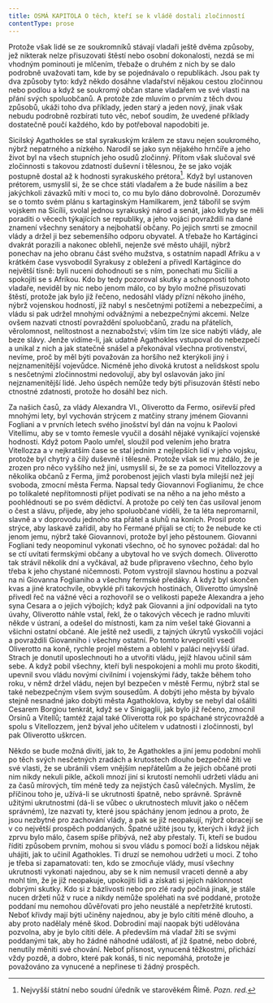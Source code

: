 ```yaml
---
title: OSMÁ KAPITOLA O těch, kteří se k vládě dostali zločinností
contentType: prose
---
```


<section>

Protože však lidé se ze soukromníků stávají vladaři ještě dvěma způsoby, jež nikterak nelze přisuzovati štěstí nebo osobní dokonalosti, nezdá se mi vhodným pominouti je mlčením, třebaže o druhém z nich by se dalo podrobně uvažovati tam, kde by se pojednávalo o republikách. Jsou pak ty dva způsoby tyto: když někdo dosáhne vladařství nějakou cestou zločinnou nebo podlou a když se soukromý občan stane vladařem ve své vlasti na přání svých spoluobčanů. A protože zde mluvím o prvním z těch dvou způsobů, ukáži toho dva příklady, jeden starý a jeden nový, jinak však nebudu podrobně rozbírati tuto věc, neboť soudím, že uvedené příklady dostatečně poučí každého, kdo by potřeboval napodobiti je.

Sicilský Agathokles se stal syrakuským králem ze stavu nejen soukromého, nýbrž nepatrného a nízkého. Narodil se jako syn nějakého hrnčíře a jeho život byl na všech stupních jeho osudů zločinný. Přitom však slučoval své zločinnosti s takovou zdatností duševní i tělesnou, že se jako voják postupně dostal až k hodnosti syrakuského prétora[^12]. Když byl ustanoven prétorem, usmyslil si, že se chce státi vladařem a že bude násilím a bez jakýchkoli závazků míti v moci to, co mu bylo dáno dobrovolně. Dorozuměv se o tomto svém plánu s kartaginským Hamilkarem, jenž tábořil se svým vojskem na Sicílii, svolal jednou syrakuský národ a senát, jako kdyby se měli poraditi o věcech týkajících se republiky, a jeho vojáci povraždili na dané znamení všechny senátory a nejbohatší občany. Po jejich smrti se zmocnil vlády a držel ji bez sebemenšího odporu obyvatel. A třebaže ho Kartáginci dvakrát porazili a nakonec oblehli, nejenže své město uhájil, nýbrž ponechav na jeho obranu část svého mužstva, s ostatním napadl Afriku a v krátkém čase vysvobodil Syrakusy z obležení a přivedl Kartágince do největší tísně: byli nuceni dohodnouti se s ním, ponechati mu Sicílii a spokojiti se s Afrikou. Kdo by tedy pozoroval skutky a schopnosti tohoto vladaře, neviděl by nic nebo jenom málo, co by bylo možné přisuzovati štěstí, protože jak bylo již řečeno, nedosáhl vlády přízní někoho jiného, nýbrž vojenskou hodností, jíž nabyl s nesčetnými potížemi a nebezpečími, a vládu si pak udržel mnohými odvážnými a nebezpečnými akcemi. Nelze ovšem nazvati ctností povraždění spoluobčanů, zradu na přátelích, věrolomnost, nelítostnost a neznabožství; vším tím lze sice nabýti vlády, ale beze slávy. Jenže vidíme-li, jak udatně Agathokles vstupoval do nebezpečí a unikal z nich a jak statečně snášel a překonával všechna protivenství, nevíme, proč by měl býti považován za horšího než kterýkoli jiný i nejznamenitější vojevůdce. Nicméně jeho divoká krutost a nelidskost spolu s nesčetnými zločinnostmi nedovolují, aby byl oslavován jako jiní nejznamenitější lidé. Jeho úspěch nemůže tedy býti přisuzován štěstí nebo ctnostné zdatnosti, protože ho dosáhl bez nich.

Za našich časů, za vlády Alexandra VI., Oliverotto da Fermo, osiřevší před mnohými lety, byl vychován strýcem z matčiny strany jménem Giovanni Fogliani a v prvních letech svého jinošství byl dán na vojnu k Paolovi Vitellimu, aby se v tomto řemesle vyučil a dosáhl nějaké vynikající vojenské hodnosti. Když potom Paolo umřel, sloužil pod velením jeho bratra Vitellozza a v nejkratším čase se stal jedním z nejlepších lidí v jeho vojsku, protože byl chytrý a čilý duševně i tělesně. Protože však se mu zdálo, že je zrozen pro něco vyššího než jiní, usmyslil si, že se za pomoci Vitellozzovy a několika občanů z Ferma, jimž porobenost jejich vlasti byla milejší než její svoboda, zmocní města Ferma. Napsal tedy Giovannovi Foglianimu, že chce po tolikaleté nepřítomnosti přijet podívati se na něho a na jeho město a poohlédnouti se po svém dědictví. A protože po celý ten čas usiloval jenom o čest a slávu, přijede, aby jeho spoluobčané viděli, že ta léta nepromarnil, slavně a v doprovodu jednoho sta přátel a sluhů na koních. Prosil proto strýce, aby laskavě zařídil, aby ho Fermané přijali se ctí; to že nebude ke cti jenom jemu, nýbrž také Giovannovi, protože byl jeho pěstounem. Giovanni Fogliani tedy neopominul vykonati všechno, oč ho synovec požádal: dal ho se ctí uvítati fermskými občany a ubytoval ho ve svých domech. Oliverotto tak strávil několik dní a vyčkával, až bude připraveno všechno, čeho bylo třeba k jeho chystané ničemnosti. Potom vystrojil slavnou hostinu a pozval na ni Giovanna Foglianiho a všechny fermské předáky. A když byl skončen kvas a jiné kratochvíle, obvyklé při takových hostinách, Oliverotto úmyslně přivedl řeč na vážné věci a rozhovořil se o velikosti papeže Alexandra a jeho syna Cesara a o jejich výbojích; když pak Giovanni a jiní odpovídali na tyto úvahy, Oliverotto náhle vstal, řekl, že o takových věcech je radno mluviti někde v ústraní, a odešel do místnosti, kam za ním vešel také Giovanni a všichni ostatní občané. Ale ještě než usedli, z tajných úkrytů vyskočili vojáci a povraždili Giovanniho i všechny ostatní. Po tomto krveprolití vsedl Oliverotto na koně, rychle projel městem a oblehl v paláci nejvyšší úřad. Strach je donutil uposlechnouti ho a utvořiti vládu, jejíž hlavou učinil sám sebe. A když pobil všechny, kteří byli nespokojeni a mohli mu proto škoditi, upevnil svou vládu novými civilními i vojenskými řády, takže během toho roku, v němž držel vládu, nejen byl bezpečen v městě Fermu, nýbrž stal se také nebezpečným všem svým sousedům. A dobýti jeho města by bývalo stejně nesnadné jako dobýti města Agathoklova, kdyby se nebyl dal ošáliti Cesarem Borgiou tenkrát, když se v Sinigaglii, jak bylo již řečeno, zmocnil Orsinů a Vitellů; tamtéž zajal také Oliverotta rok po spáchané strýcovraždě a spolu s Vitellozzem, jenž býval jeho učitelem v udatnosti i zločinnosti, byl pak Oliverotto uškrcen.

Někdo se bude možná diviti, jak to, že Agathokles a jiní jemu podobní mohli po těch svých nesčetných zradách a krutostech dlouho bezpečně žíti ve své vlasti, že se ubránili všem vnějším nepřátelům a že jejich občané proti nim nikdy nekuli pikle, ačkoli mnozí jiní si krutostí nemohli udržeti vládu ani za časů mírových, tím méně tedy za nejistých časů válečných. Myslím, že příčinou toho je, užívá-li se ukrutnosti špatně, nebo správně. Správně užitými ukrutnostmi (dá-li se vůbec o ukrutnostech mluvit jako o něčem správném), lze nazvati ty, které jsou spáchány jenom jednou a proto, že jsou nezbytné pro zachování vlády, a pak se již neopakují, nýbrž obracejí se v co největší prospěch poddaných. Špatné užité jsou ty, kterých i když jich zprvu bylo málo, časem spíše přibývá, než aby přestaly. Ti, kteří se budou říditi způsobem prvním, mohou si svou vládu s pomocí boží a lidskou nějak uhájiti, jak to učinil Agathokles. Ti druzí se nemohou udržeti u moci. Z toho je třeba si zapamatovati: ten, kdo se zmocňuje vlády, musí všechny ukrutnosti vykonati najednou, aby se k nim nemusil vraceti denně a aby mohl tím, že je již neopakuje, upokojiti lidi a získati si jejich náklonnost dobrými skutky. Kdo si z bázlivosti nebo pro zlé rady počíná jinak, je stále nucen držeti nůž v ruce a nikdy nemůže spoléhati na své poddané, protože poddaní mu nemohou důvěřovati pro jeho neustálé a nepřetržité krutosti. Neboť křivdy mají býti učiněny najednou, aby je bylo cítiti méně dlouho, a aby proto nadělaly méně škod. Dobrodiní mají naopak býti udělována pozvolna, aby je bylo cítiti déle. A především má vladař žíti se svými poddanými tak, aby ho žádné náhodné události, ať již špatné, nebo dobré, nenutily měniti své chování. Neboť přísnost, vynucená těžkostmi, přichází vždy pozdě, a dobro, které pak konáš, ti nic nepomáhá, protože je považováno za vynucené a nepřinese ti žádný prospěch.

</section>

[^1]: _Francesco Vettori_ (1474-1539), důvěrný přítel Machiavelliův (byli spolu r. 1507 s poselstvím u císaře Maxmiliána); vyslanec republiky florentské u papeže Lva X. __Pozn. překl___._

[^2]: _Filippo da Gasavecchia_, přítel Machiavelliův i Vettoriův. _Pozn. překl._

[^3]: _Pavel_ (Pagolo) _Vettori__,_ bratr Francesca Vettoriho. _Pozn. překl._

[^4]: _Plautův Geta_, postava z Plautovy komedie. _Pozn. překl._

[^5]: Frosino z Panzana, Antonio Guicciardini, Batisto Guicciardini, Filippo Ginori, Tommaso del Bene – Maciavelliovi sousedé a známí. _Pozn. překl._

[^6]: _Frosino z Panzana__,_ _Antonio Guicciardini__,_ _Batista Guicciardini__,_ _Filippo Ginori__,_ _Tommaso del Bene__,_ Machiavelliovi sousedé a známí. _Pozn. překl._

[^7]: (Kdysi) výrobce a podomní obchodník s vápnem. _Pozn. red._

[^8]: Pozdější název _Il Principe – Vladař_. _Pozn. překl._

[^9]: _Giuliano de’ Medici_ (1479–1516) zatím zemřel, takže Machiavelli věnoval pak _Vladaře_ Lorenzovi de’ Medici. _Pozn. překl._

[^10]: _Ardinghelli Piero_, florentský prelát, byl tenkrát sekretářem papeže Lva X. Měl pověst intrikána a Machiavelli se obával, aby se Ardinghelli nevydával za autora _Vladaře_. _Pozn. překl._

[^11]: Brokát se zlatými vlákny nebo oděv z něho zhotovený. _Pozn. red._

[^12]: Nejvyšší státní nebo soudní úředník ve starověkém Římě. _Pozn. red._

[^13]: _Giorgio Scali__,_ bohatý Florenťan, člen vlády, ale tak zpupný, že proti sobě popudil své spoluobčany, „ačkoli ho nedávno předtím zbožňovali“, a byl 1382 sťat. _Pozn. překl._

[^14]: _Konstantinopolský císař:_ Jan Cantacuzen. _Pozn. překl._

[^15]: Narážka na aragonského krále Ferdinanda V. Katolického (1452–1516), o němž i Guicciardini, který býval vyslancem u jeho dvora, napsal: „Má pověst vladaře, který často neplní daný slib. Myslím, že se dovede přetvařovat lépe než kdokoli jiný.“ _Pozn. překl._

[^16]: _Bernabo_ z Milána: z rodu Visconti, známý svými podivínskými skutky, když byl členem milánské vlády. _Pozn. překl._

[^17]: _Nevídané věci_ způsobené bohem: Machiavelli zde jistě nemíní žádné zázraky současné, nýbrž používá k podepření své výzvy obrazu biblického. _Pozn. překl._
